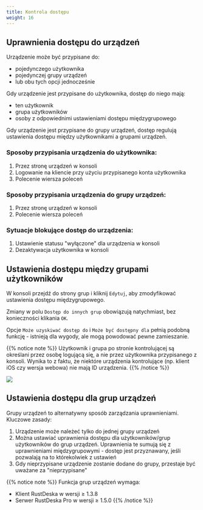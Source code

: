 ```yaml
---
title: Kontrola dostępu
weight: 16
---
```


## Uprawnienia dostępu do urządzeń

Urządzenie może być przypisane do:
- pojedynczego użytkownika
- pojedynczej grupy urządzeń
- lub obu tych opcji jednocześnie

Gdy urządzenie jest przypisane do użytkownika, dostęp do niego mają:
- ten użytkownik
- grupa użytkowników
- osoby z odpowiednimi ustawieniami dostępu międzygrupowego

Gdy urządzenie jest przypisane do grupy urządzeń, dostęp regulują ustawienia dostępu między użytkownikami a grupami urządzeń.

### Sposoby przypisania urządzenia do użytkownika:
1. Przez stronę urządzeń w konsoli
2. Logowanie na kliencie przy użyciu przypisanego konta użytkownika
3. Polecenie wiersza poleceń

### Sposoby przypisania urządzenia do grupy urządzeń:
1. Przez stronę urządzeń w konsoli
2. Polecenie wiersza poleceń

### Sytuacje blokujące dostęp do urządzenia:
1. Ustawienie statusu "wyłączone" dla urządzenia w konsoli
2. Dezaktywacja użytkownika w konsoli

## Ustawienia dostępu między grupami użytkowników

W konsoli przejdź do strony grup i kliknij `Edytuj`, aby zmodyfikować ustawienia dostępu międzygrupowego.

Zmiany w polu `Dostęp do innych grup` obowiązują natychmiast, bez konieczności klikania `OK`.

Opcje `Może uzyskiwać dostęp do` i `Może być dostępny dla` pełnią podobną funkcję - istnieją dla wygody, ale mogą powodować pewne zamieszanie.

{{% notice note %}}
Użytkownik i grupa po stronie kontrolującej są określani przez osobę logującą się, a nie przez użytkownika przypisanego z konsoli. Wynika to z faktu, że niektóre urządzenia kontrolujące (np. klient iOS czy wersja webowa) nie mają ID urządzenia.
{{% /notice %}}

![](/docs/en/self-host/rustdesk-server-pro/permissions/images/crossgrp.png)

## Ustawienia dostępu dla grup urządzeń

Grupy urządzeń to alternatywny sposób zarządzania uprawnieniami. Kluczowe zasady:

1. Urządzenie może należeć tylko do jednej grupy urządzeń
2. Można ustawiać uprawnienia dostępu dla użytkowników/grup użytkowników do grup urządzeń. Uprawnienia te sumują się z uprawnieniami międzygrupowymi - dostęp jest przyznawany, jeśli pozwalają na to którekolwiek z ustawień
3. Gdy nieprzypisane urządzenie zostanie dodane do grupy, przestaje być uważane za "nieprzypisane"

{{% notice note %}}
Funkcja grup urządzeń wymaga:
- Klient RustDeska w wersji ≥ 1.3.8
- Serwer RustDeska Pro w wersji ≥ 1.5.0
{{% /notice %}}